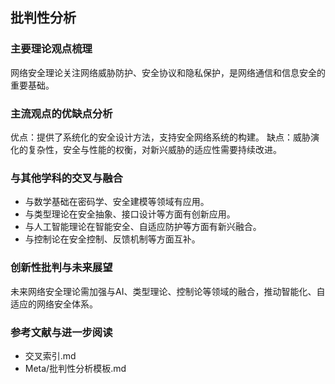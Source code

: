 ## 批判性分析

### 主要理论观点梳理

网络安全理论关注网络威胁防护、安全协议和隐私保护，是网络通信和信息安全的重要基础。

### 主流观点的优缺点分析

优点：提供了系统化的安全设计方法，支持安全网络系统的构建。
缺点：威胁演化的复杂性，安全与性能的权衡，对新兴威胁的适应性需要持续改进。

### 与其他学科的交叉与融合

- 与数学基础在密码学、安全建模等领域有应用。
- 与类型理论在安全抽象、接口设计等方面有创新应用。
- 与人工智能理论在智能安全、自适应防护等方面有新兴融合。
- 与控制论在安全控制、反馈机制等方面互补。

### 创新性批判与未来展望

未来网络安全理论需加强与AI、类型理论、控制论等领域的融合，推动智能化、自适应的网络安全体系。

### 参考文献与进一步阅读

- 交叉索引.md
- Meta/批判性分析模板.md
